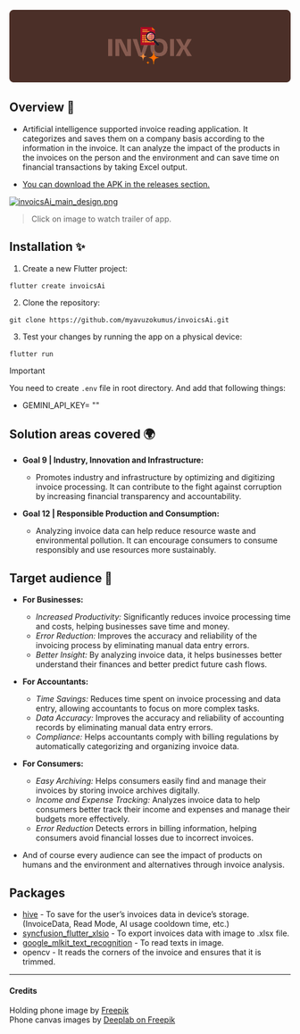 ![logo_banner.png](design%2Flogo_banner.png)

## Overview 🧾
- Artificial intelligence supported invoice reading application. It categorizes and saves them on a company basis according to the information in the invoice. It can analyze the impact of the products in the invoices on the person and the environment and can save time on financial transactions by taking Excel output.


- [You can download the APK in the releases section.](https://github.com/myavuzokumus/invoicsAi/releases)

[![invoicsAi_main_design.png](design%2FinvoicsAi_main_design.png)](https://www.youtube.com/watch?v=AqoNQcQMUhA)
> Click on image to watch trailer of app.


## Installation ✨

1. Create a new Flutter project:
```
flutter create invoicsAi
```

2. Clone the repository:
```
git clone https://github.com/myavuzokumus/invoicsAi.git
```

3. Test your changes by running the app on a physical device:
```
flutter run
```

> [!IMPORTANT]
> You need to create `.env` file in root directory. And add that following things:
> - GEMINI_API_KEY= ""

## Solution areas covered 🌍
- **Goal 9 | Industry, Innovation and Infrastructure:**
  - Promotes industry and infrastructure by optimizing and digitizing invoice processing.
It can contribute to the fight against corruption by increasing financial transparency and accountability.


- **Goal 12 | Responsible Production and Consumption:**
  - Analyzing invoice data can help reduce resource waste and environmental pollution.
  It can encourage consumers to consume responsibly and use resources more sustainably.

## Target audience 👥
- **For Businesses:**
  - _Increased Productivity:_ Significantly reduces invoice processing time and costs, helping businesses save time and money.
  - _Error Reduction:_ Improves the accuracy and reliability of the invoicing process by eliminating manual data entry errors.
  - _Better Insight:_ By analyzing invoice data, it helps businesses better understand their finances and better predict future cash flows.


- **For Accountants:**
  - _Time Savings:_ Reduces time spent on invoice processing and data entry, allowing accountants to focus on more complex tasks.
  - _Data Accuracy:_ Improves the accuracy and reliability of accounting records by eliminating manual data entry errors.
  - _Compliance:_ Helps accountants comply with billing regulations by automatically categorizing and organizing invoice data.


- **For Consumers:**
  - _Easy Archiving:_ Helps consumers easily find and manage their invoices by storing invoice archives digitally.
  - _Income and Expense Tracking:_ Analyzes invoice data to help consumers better track their income and expenses and manage their budgets more effectively.
  - _Error Reduction_ Detects errors in billing information, helping consumers avoid financial losses due to incorrect invoices.


- And of course every audience can see the impact of products on humans and the environment and alternatives through invoice analysis.


## Packages

- [hive](https://pub.dev/packages/hive) - To save for the user’s invoices data in device’s storage. (InvoiceData, Read Mode, AI usage cooldown time, etc.)
- [syncfusion_flutter_xlsio](https://pub.dev/packages/syncfusion_flutter_xlsio) - To export invoices data with image to .xlsx file.
- [google_mlkit_text_recognition](https://pub.dev/packages/google_mlkit_text_recognition) - To read texts in image.
- opencv - It reads the corners of the invoice and ensures that it is trimmed.

---


#### Credits
Holding phone image by <a href="https://www.freepik.com/free-photo/digital-nomad-working-remotly-their-project_21795565.htm#from_view=detail_alsolike">Freepik</a>\
Phone canvas images by <a href="https://www.freepik.com/free-psd/dark-smartphone-mockup_9549207.htm#query=app%20mockup&position=6&from_view=keyword&track=ais&uuid=3a9c6107-c190-4c92-bbb3-7c4a6407e700">Deeplab on Freepik</a> 
